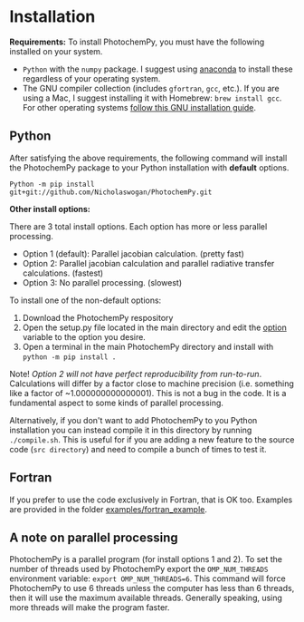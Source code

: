 # Installation

**Requirements:**
To install PhotochemPy, you must have the following installed on your system.
- `Python` with the `numpy` package. I suggest using [anaconda](https://www.anaconda.com/) to install these regardless of your operating system.
- The GNU compiler collection (includes `gfortran`, `gcc`, etc.). If you are using a Mac, I suggest installing it with Homebrew: `brew install gcc`. For other operating systems [follow this GNU installation guide](https://gcc.gnu.org/install/binaries.html).

## Python
After satisfying the above requirements, the following command will install the PhotochemPy package to your Python installation with **default** options.

`Python -m pip install git+git://github.com/Nicholaswogan/PhotochemPy.git`

**Other install options:**

There are 3 total install options. Each option has more or less parallel processing.
- Option 1 (default): Parallel jacobian calculation. (pretty fast)
- Option 2: Parallel jacobian calculation and parallel radiative transfer calculations. (fastest)
- Option 3: No parallel processing. (slowest)

To install one of the non-default options:
1. Download the PhotochemPy respository
2. Open the setup.py file located in the main directory and edit the [option](https://github.com/Nicholaswogan/PhotochemPy/blob/main/setup.py#L19) variable to the option you desire.
3. Open a terminal in the main PhotochemPy directory and install with `python -m pip install .`

Note! *Option 2 will not have perfect reproducibility from run-to-run*. Calculations will differ by a factor close to machine precision (i.e. something like a factor of ~1.000000000000001). This is not a bug in the code. It is a fundamental aspect to some kinds of parallel processing.

Alternatively, if you don't want to add PhotochemPy to you Python installation you can instead compile it in this directory by running `./compile.sh`. This is useful for if you are adding a new feature to the source code (`src directory`) and need to compile a bunch of times to test it.

## Fortran
If you prefer to use the code exclusively in Fortran, that is OK too. Examples are provided in the folder [examples/fortran_example](https://github.com/Nicholaswogan/PhotochemPy/tree/main/examples/fortran_example).

## A note on parallel processing
PhotochemPy is a parallel program (for install options 1 and 2). To set the number of threads used by PhotochemPy export the `OMP_NUM_THREADS` environment variable: `export OMP_NUM_THREADS=6`. This command will force PhotochemPy to use 6 threads unless the computer has less than 6 threads, then it will use the maximum available threads. Generally speaking, using more threads will make the program faster.

